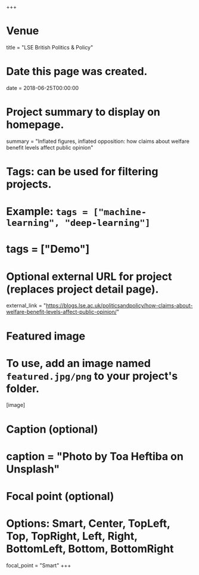 +++
# Venue
title = "LSE British Politics & Policy"

# Date this page was created.
 date = 2018-06-25T00:00:00
 
# Project summary to display on homepage.
summary = "Inflated figures, inflated opposition: how claims about welfare benefit levels affect public opinion"

# Tags: can be used for filtering projects.
# Example: `tags = ["machine-learning", "deep-learning"]`
# tags = ["Demo"]

# Optional external URL for project (replaces project detail page).
external_link = "https://blogs.lse.ac.uk/politicsandpolicy/how-claims-about-welfare-benefit-levels-affect-public-opinion/"

# Featured image
# To use, add an image named `featured.jpg/png` to your project's folder. 
[image]
  # Caption (optional)
  # caption = "Photo by Toa Heftiba on Unsplash"

  # Focal point (optional)
  # Options: Smart, Center, TopLeft, Top, TopRight, Left, Right, BottomLeft, Bottom, BottomRight
  focal_point = "Smart"
+++
